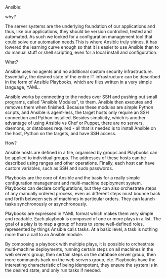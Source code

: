 Ansible:

why?

The server systems are the underlying foundation of our applications and thus, like our applications, they should be version controlled, tested and automated. As such we looked for a configuration management tool that could solve our automation needs.This is where Ansible truly shines, it has lowered the learning curve enough so that it is easier to use Ansible than to do manual stuff or shell scripting, even for a local install and configuration.


What?

Ansible uses no agents and no additional custom security infrastructure. Essentially, the desired state of the entire IT infrastructure can be described in the form of Ansible Playbooks, which are files written in a very simple language, YAML.

Ansible works by connecting to the nodes over SSH and pushing out small programs, called "Ansible Modules", to them. Ansible then executes and removes them when finished. Because these modules are simple Python scripts, and Ansible is agent-less, the target hosts only require an SSH connection and Python installed. Besides simplicity, which is another advantage of using Ansible vs Chef or Puppet, there are no servers, daemons, or databases required - all that is needed is to install Ansible on the host, Python on the targets, and have SSH access.

How?

Ansible hosts are defined in a file, organised by groups and Playbooks can be applied to individual groups. The addresses of these hosts can be described using ranges and other operations. Finally, each host can have custom variables, such as SSH and sudo passwords.

Playbooks are the core of Ansible and the basis for a really simple configuration management and multi-machine deployment system. Playbooks can declare configurations, but they can also orchestrate steps of any manually ordered process, even as different steps must bounce back and forth between sets of machines in particular orders. They can launch tasks synchronously or asynchronously.

Playbooks are expressed in YAML format which makes them very simple and readable. Each playbook is composed of one or more plays in a list. The goal of a play is to map a group of hosts to some well-defined roles, represented by things Ansible calls tasks. At a basic level, a task is nothing more than a call to an Ansible module.

By composing a playbook with multiple plays, it is possible to orchestrate multi-machine deployments, running certain steps on all machines in the web servers group, then certain steps on the database server group, then more commands back on the web servers group, etc. 
Playbooks have the interesting characteristic of being idempotent, they ensure the system is in the desired state, and only run tasks if needed.

